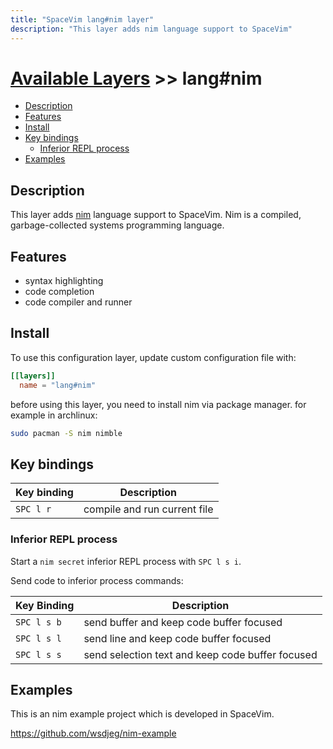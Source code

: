 ```yaml
---
title: "SpaceVim lang#nim layer"
description: "This layer adds nim language support to SpaceVim"
---
```


# [Available Layers](../../) >> lang#nim

<!-- vim-markdown-toc GFM -->

- [Description](#description)
- [Features](#features)
- [Install](#install)
- [Key bindings](#key-bindings)
  - [Inferior REPL process](#inferior-repl-process)
- [Examples](#examples)

<!-- vim-markdown-toc -->

## Description

This layer adds [nim](https://github.com/nim-lang/Nim) language support to SpaceVim.
Nim is a compiled, garbage-collected systems programming language.

## Features

- syntax highlighting
- code completion
- code compiler and runner

## Install

To use this configuration layer, update custom configuration file with:

```toml
[[layers]]
  name = "lang#nim"
```

before using this layer, you need to install nim via package manager. for example in archlinux:

```sh
sudo pacman -S nim nimble
```

## Key bindings

| Key binding | Description                  |
| ----------- | ---------------------------- |
| `SPC l r`   | compile and run current file |

### Inferior REPL process

Start a `nim secret` inferior REPL process with `SPC l s i`.

Send code to inferior process commands:

| Key Binding | Description                                      |
| ----------- | ------------------------------------------------ |
| `SPC l s b` | send buffer and keep code buffer focused         |
| `SPC l s l` | send line and keep code buffer focused           |
| `SPC l s s` | send selection text and keep code buffer focused |

## Examples

This is an nim example project which is developed in SpaceVim.

<https://github.com/wsdjeg/nim-example>

